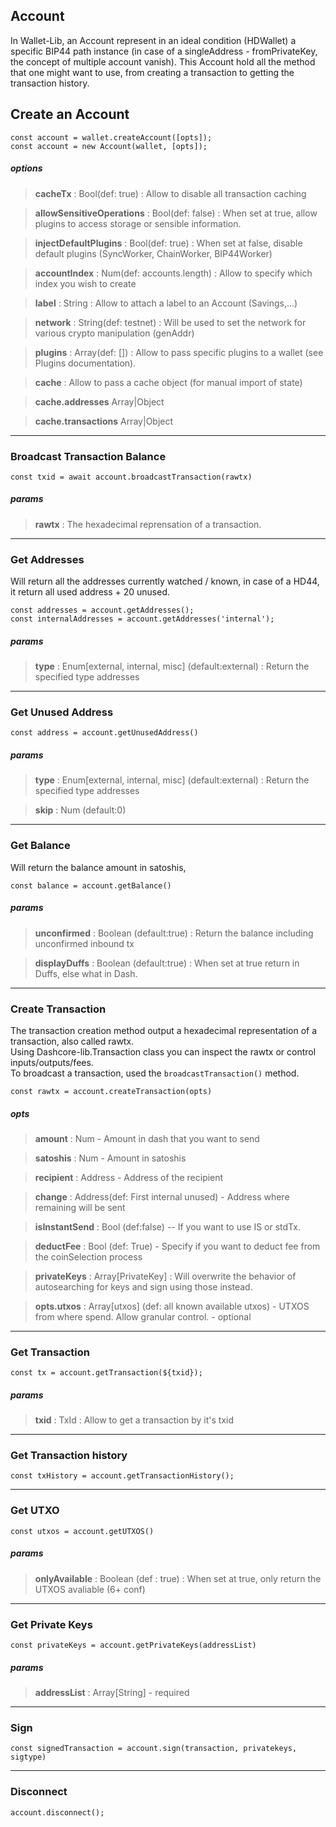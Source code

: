 ## Account

In Wallet-Lib, an Account represent in an ideal condition (HDWallet) a specific BIP44 path instance (in case of a singleAddress - fromPrivateKey, the concept of multiple account vanish).
This Account hold all the method that one might want to use, from creating a transaction to getting the transaction history. 

## Create an Account

```
const account = wallet.createAccount([opts]);
const account = new Account(wallet, [opts]);
```

##### options

> **cacheTx** : Bool(def: true) : Allow to disable all transaction caching

> **allowSensitiveOperations** : Bool(def: false) : When set at true, allow plugins to access storage or sensible information. 

> **injectDefaultPlugins** : Bool(def: true) : When set at false, disable default plugins (SyncWorker, ChainWorker, BIP44Worker)

> **accountIndex** : Num(def: accounts.length) : Allow to specify which index you wish to create

> **label** : String : Allow to attach a label to an Account (Savings,...)

> **network** : String(def: testnet) : Will be used to set the network for various crypto manipulation (genAddr)

> **plugins** : Array(def: []) : Allow to pass specific plugins to a wallet (see Plugins documentation).

> **cache** : Allow to pass a cache object (for manual import of state)

> **cache.addresses** Array|Object 

> **cache.transactions** Array|Object 

---
### Broadcast Transaction Balance

`const txid = await account.broadcastTransaction(rawtx)`

##### params

> **rawtx** : The hexadecimal reprensation of a transaction.

---

### Get Addresses

Will return all the addresses currently watched / known, in case of a HD44, it return all used address + 20 unused.

```
const addresses = account.getAddresses();
const internalAddresses = account.getAddresses('internal');
```
##### params

> **type** : Enum[external, internal, misc] (default:external) :  Return the specified type addresses

---

### Get Unused Address

`const address = account.getUnusedAddress()`

##### params

> **type** : Enum[external, internal, misc] (default:external) :  Return the specified type addresses

> **skip** : Num (default:0)

---

### Get Balance

Will return the balance amount in satoshis,

`const balance = account.getBalance()`

##### params

> **unconfirmed** : Boolean (default:true) :  Return the balance including unconfirmed inbound tx

> **displayDuffs** : Boolean (default:true) : When set at true return in Duffs, else what in Dash.

---


### Create Transaction

The transaction creation method output a hexadecimal representation of a transaction, also called rawtx.   
Using Dashcore-lib.Transaction class you can inspect the rawtx or control inputs/outputs/fees.   
To broadcast a transaction, used the `broadcastTransaction()` method.


`const rawtx = account.createTransaction(opts)`

##### opts

> **amount** : Num - Amount in dash that you want to send

> **satoshis** : Num - Amount in satoshis

> **recipient** : Address - Address of the recipient

> **change** : Address(def: First internal unused) - Address where remaining will be sent

> **isInstantSend** : Bool (def:false) -- If you want to use IS or stdTx.

> **deductFee** : Bool (def: True) - Specify if you want to deduct fee from the coinSelection process

> **privateKeys** : Array[PrivateKey] : Will overwrite the behavior of autosearching for keys and sign using those instead.

> **opts.utxos** : Array[utxos] (def: all known available utxos) - UTXOS from where spend. Allow granular control. - optional

---


### Get Transaction

```
const tx = account.getTransaction(${txid});
```

##### params

> **txid** : TxId : Allow to get a transaction by it's txid

---

### Get Transaction history

```
const txHistory = account.getTransactionHistory();
```

---

### Get UTXO

`const utxos = account.getUTXOS()`

##### params

> **onlyAvailable** : Boolean (def : true) : When set at true, only return the UTXOS avaliable (6+ conf)

---

### Get Private Keys

`const privateKeys = account.getPrivateKeys(addressList)`

##### params

> **addressList** : Array[String] - required

---

### Sign

`const signedTransaction = account.sign(transaction, privatekeys, sigtype)`

---

### Disconnect

```
account.disconnect();
```
